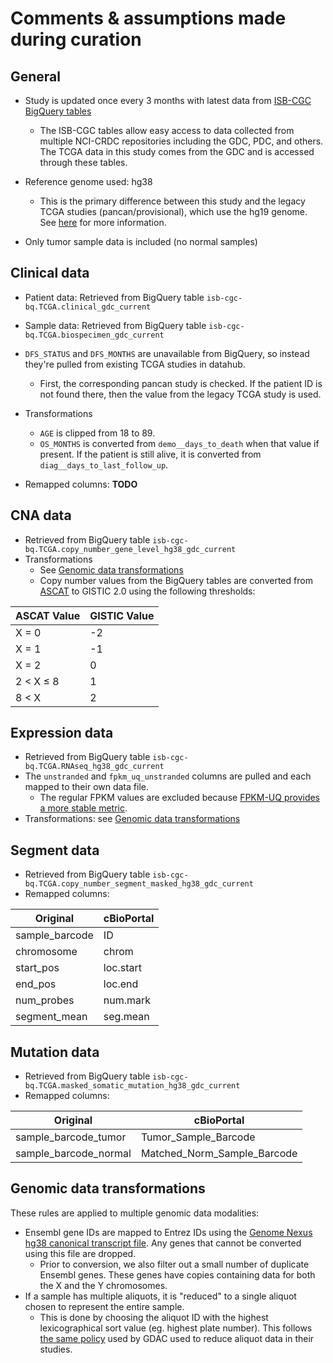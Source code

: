 # Comments & assumptions made during curation

## General

- Study is updated once every 3 months with latest data from [ISB-CGC BigQuery tables](https://isb-cgc.appspot.com/bq_meta_search/)
  - The ISB-CGC tables allow easy access to data collected from multiple NCI-CRDC repositories including the GDC, PDC, and others. The TCGA data in this study comes from the GDC and is accessed through these tables.
- Reference genome used: hg38

  - This is the primary difference between this study and the legacy TCGA studies (pancan/provisional), which use the hg19 genome. See [here](https://broadinstitute.atlassian.net/wiki/spaces/GDAC/pages/844334036/FAQ#FAQ-EndOfTCGAQ%3AIunderstandthatTCGAdatahasmigratedtotheGDC%2CbutwhydoIseediscrepanciesbetweenGDCandFireBrowse%3F) for more information.

- Only tumor sample data is included (no normal samples)

## Clinical data

- Patient data: Retrieved from BigQuery table `isb-cgc-bq.TCGA.clinical_gdc_current`
- Sample data: Retrieved from BigQuery table `isb-cgc-bq.TCGA.biospecimen_gdc_current`

- `DFS_STATUS` and `DFS_MONTHS` are unavailable from BigQuery, so instead they're pulled from existing TCGA studies in datahub.
  - First, the corresponding pancan study is checked. If the patient ID is not found there, then the value from the legacy TCGA study is used.

- Transformations
  - `AGE` is clipped from 18 to 89.
  - `OS_MONTHS` is converted from `demo__days_to_death` when that value if present. If the patient is still alive, it is converted from `diag__days_to_last_follow_up`.
  
- Remapped columns: **TODO**

## CNA data

- Retrieved from BigQuery table `isb-cgc-bq.TCGA.copy_number_gene_level_hg38_gdc_current`
- Transformations
  - See [Genomic data transformations](#genomic-data-transformations)
  - Copy number values from the BigQuery tables are converted from [ASCAT](https://www.pnas.org/doi/10.1073/pnas.1009843107https://www.pnas.org/doi/10.1073/pnas.1009843107) to GISTIC 2.0 using the following thresholds:

| ASCAT Value | GISTIC Value |
|---|---|
| X = 0 | -2 |
| X = 1 | -1 |
| X = 2 | 0 |
| 2 &lt; X &le; 8 | 1 |
| 8 &lt; X | 2 |

## Expression data

- Retrieved from BigQuery table `isb-cgc-bq.TCGA.RNAseq_hg38_gdc_current`
- The `unstranded` and `fpkm_uq_unstranded` columns are pulled and each mapped to their own data file.
  - The regular FPKM values are excluded because [FPKM-UQ provides a more stable metric](https://docs.gdc.cancer.gov/Data/Bioinformatics_Pipelines/Expression_mRNA_Pipeline/#upper-quartile-fpkm).
- Transformations: see [Genomic data transformations](#genomic-data-transformations)

## Segment data

- Retrieved from BigQuery table `isb-cgc-bq.TCGA.copy_number_segment_masked_hg38_gdc_current`
- Remapped columns:

| Original | cBioPortal |
|---|---|
| sample_barcode | ID |
| chromosome | chrom |
| start_pos | loc.start |
| end_pos | loc.end |
| num_probes | num.mark |
| segment_mean | seg.mean |

## Mutation data

- Retrieved from BigQuery table `isb-cgc-bq.TCGA.masked_somatic_mutation_hg38_gdc_current`
- Remapped columns:

| Original | cBioPortal |
|---|---|
| sample_barcode_tumor | Tumor_Sample_Barcode |
| sample_barcode_normal | Matched_Norm_Sample_Barcode |

## Genomic data transformations

These rules are applied to multiple genomic data modalities:

- Ensembl gene IDs are mapped to Entrez IDs using the [Genome Nexus hg38 canonical transcript file](https://github.com/genome-nexus/genome-nexus-importer/blob/master/data/grch38_ensembl95/export/ensembl_biomart_canonical_transcripts_per_hgnc.txt). Any genes that cannot be converted using this file are dropped.
  - Prior to conversion, we also filter out a small number of duplicate Ensembl genes. These genes have copies containing data for both the X and the Y chromosomes.
- If a sample has multiple aliquots, it is "reduced" to a single aliquot chosen to represent the entire sample.
  - This is done by choosing the aliquot ID with the highest lexicographical sort value (eg. highest plate number). This follows [the same policy](https://broadinstitute.atlassian.net/wiki/spaces/GDAC/pages/844334036/FAQ#FAQ-replicateFilteringQ%3AWhatdoyoudowhenmultiplealiquotbarcodesexistforagivensample%2Fportion%2Fanalytecombination%3F) used by GDAC used to reduce aliquot data in their studies.